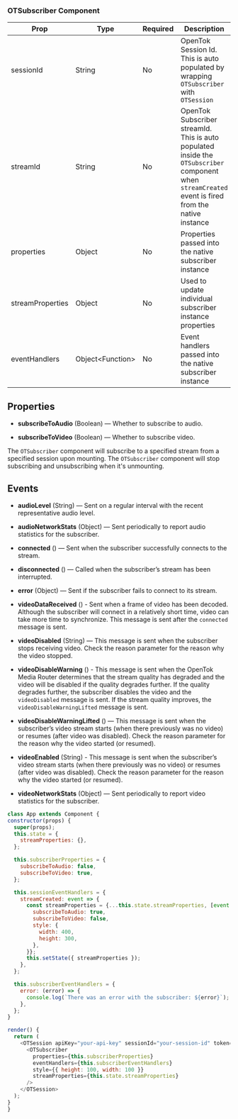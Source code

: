 ### OTSubscriber Component

| Prop | Type | Required | Description |
| --- | --- | --- | --- |
| sessionId | String | No | OpenTok Session Id. This is auto populated by wrapping `OTSubscriber` with `OTSession`
| streamId | String| No | OpenTok Subscriber streamId. This is auto populated inside the `OTSubscriber` component when `streamCreated` event is fired from the native instance
| properties | Object | No | Properties passed into the native subscriber instance
| streamProperties | Object | No | Used to update individual subscriber instance properties
| eventHandlers | Object&lt;Function&gt; | No | Event handlers passed into the native subscriber instance

## Properties 
  * **subscribeToAudio** (Boolean) — Whether to subscribe to audio.

  * **subscribeToVideo** (Boolean) — Whether to subscribe video.


The `OTSubscriber` component will subscribe to a specified stream from a specified session upon mounting. The `OTSubscriber` component will stop subscribing and unsubscribing when it's unmounting.

## Events
  * **audioLevel** (String) — Sent on a regular interval with the recent representative audio level.

  * **audioNetworkStats** (Object) — Sent periodically to report audio statistics for the subscriber.

  * **connected** () — Sent when the subscriber successfully connects to the stream.

  * **disconnected** () — Called when the subscriber’s stream has been interrupted.
  
  * **error** (Object) — Sent if the subscriber fails to connect to its stream.

  * **videoDataReceived** () - Sent when a frame of video has been decoded. Although the subscriber will connect in a relatively short time, video can take more time to synchronize. This message is sent after the `connected` message is sent.
  
  * **videoDisabled** (String) — This message is sent when the subscriber stops receiving video. Check the reason parameter for the reason why the video stopped.

  * **videoDisableWarning** () - This message is sent when the OpenTok Media Router determines that the stream quality has degraded and the video will be disabled if the quality degrades further. If the quality degrades further, the subscriber disables the video and the `videoDisabled` message is sent. If the stream quality improves, the `videoDisableWarningLifted` message is sent.

  * **videoDisableWarningLifted** () — This message is sent when the subscriber’s video stream starts (when there previously was no video) or resumes (after video was disabled). Check the reason parameter for the reason why the video started (or resumed).

  * **videoEnabled** (String) - This message is sent when the subscriber’s video stream starts (when there previously was no video) or resumes (after video was disabled). Check the reason parameter for the reason why the video started (or resumed).
  
  * **videoNetworkStats** (Object) — Sent periodically to report video statistics for the subscriber.

  ```js
class App extends Component {
  constructor(props) {
    super(props);
    this.state = {
      streamProperties: {},
    };

    this.subscriberProperties = {
      subscribeToAudio: false,
      subscribeToVideo: true,
    };

    this.sessionEventHandlers = {
      streamCreated: event => {
        const streamProperties = {...this.state.streamProperties, [event.streamId]: {
          subscribeToAudio: true,
          subscribeToVideo: false,
          style: {
            width: 400,
            height: 300,
          },
        }};
        this.setState({ streamProperties });
      },
    };

    this.subscriberEventHandlers = {
      error: (error) => {
        console.log(`There was an error with the subscriber: ${error}`);
      },
    };
  }

  render() {
    return (
      <OTSession apiKey="your-api-key" sessionId="your-session-id" token="your-session-token" eventHandlers={this.sessionEventHandlers}>
        <OTSubscriber
          properties={this.subscriberProperties}
          eventHandlers={this.subscriberEventHandlers}
          style={{ height: 100, width: 100 }}
          streamProperties={this.state.streamProperties}
        />
      </OTSession>
    );
  }
}
```